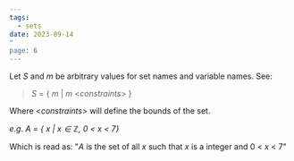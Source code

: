 ```yaml
---
tags:
  - sets
date: 2023-09-14
"
page: 6
---
```

Let $S$ and $m$ be arbitrary values for set names and variable names. See:

> $S$ = { $m$ | $m$ <*constraints*> }

Where <*constraints*> will define the bounds of the set.

$e.g.$
*$A$ = { $x$ | $x \in \mathbb{Z},$ 0 < $x$ < 7}*

Which is read as: "$A$ is the set of all $x$ such that $x$ is a integer and 0 < $x$ < 7"